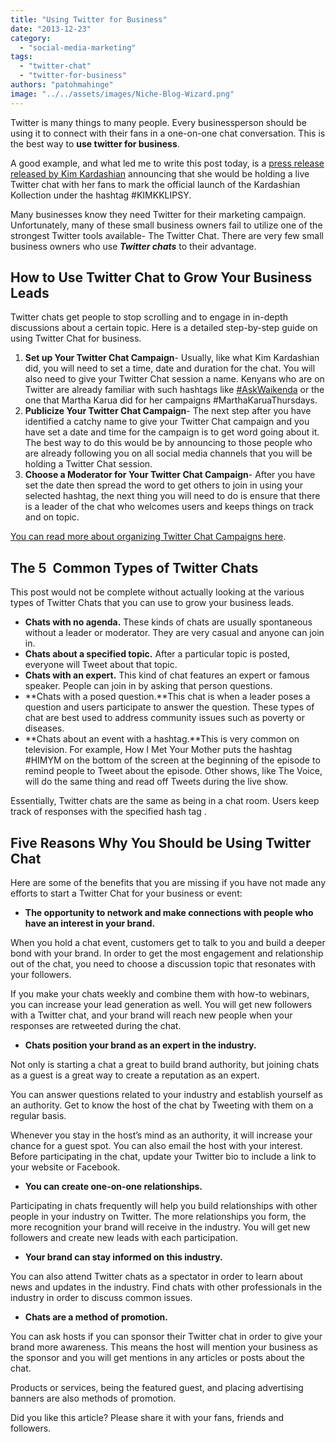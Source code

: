 ```yaml
---
title: "Using Twitter for Business"
date: "2013-12-23"
category: 
  - "social-media-marketing"
tags: 
  - "twitter-chat"
  - "twitter-for-business"
authors: "patohmahinge"
image: "../../assets/images/Niche-Blog-Wizard.png"
---
```


Twitter is many things to many people. Every businessperson should be using it to connect with their fans in a one-on-one chat conversation. This is the best way to **use twitter for business**.

A good example, and what led me to write this post today, is a [press release released by Kim Kardashian](https://mahinge.com/wp-content/uploads/2013/12/8tdqCCwztc9) announcing that she would be holding a live Twitter chat with her fans to mark the official launch of the Kardashian Kollection under the hashtag #KIMKKLIPSY.

Many businesses know they need Twitter for their marketing campaign. Unfortunately, many of these small business owners fail to utilize one of the strongest Twitter tools available- The Twitter Chat. There are very few small business owners who use _**Twitter chats**_ to their advantage.

## How to Use Twitter Chat to Grow Your Business Leads

Twitter chats get people to stop scrolling and to engage in in-depth discussions about a certain topic. Here is a detailed step-by-step guide on using Twitter Chat for business.

1. **Set up Your Twitter Chat Campaign**\- Usually, like what Kim Kardashian did, you will need to set a time, date and duration for the chat. You will also need to give your Twitter Chat session a name. Kenyans who are on Twitter are already familiar with such hashtags like [#AskWaikenda](https://mahinge.com/wp-content/uploads/2013/12/search?q=%23AskWaikenda "Ask Waikenda") or the one that Martha Karua did for her campaigns #MarthaKaruaThursdays.
2. **Publicize Your Twitter Chat Campaign**\- The next step after you have identified a catchy name to give your Twitter Chat campaign and you have set a date and time for the campaign is to get word going about it. The best way to do this would be by announcing to those people who are already following you on all social media channels that you will be holding a Twitter Chat session.
3. **Choose a Moderator for Your Twitter Chat Campaign**\- After you have set the date then spread the word to get others to join in using your selected hashtag, the next thing you will need to do is ensure that there is a leader of the chat who welcomes users and keeps things on track and on topic.

[You can read more about organizing Twitter Chat Campaigns here](https://mahinge.com/wp-content/uploads/2013/12/the-ultimate-guide-to-hosting-a-tweet-chat "twitter chat campaigns").

## The 5  Common Types of Twitter Chats

This post would not be complete without actually looking at the various types of Twitter Chats that you can use to grow your business leads.

- **Chats with no agenda.** These kinds of chats are usually spontaneous without a leader or moderator. They are very casual and anyone can join in.
- **Chats about a specified topic.** After a particular topic is posted, everyone will Tweet about that topic.
- **Chats with an expert.** This kind of chat features an expert or famous speaker. People can join in by asking that person questions.
- **Chats with a posed question.**This chat is when a leader poses a question and users participate to answer the question. These types of chat are best used to address community issues such as poverty or diseases.
- **Chats about an event with a hashtag.**This is very common on television. For example, How I Met Your Mother puts the hashtag #HIMYM on the bottom of the screen at the beginning of the episode to remind people to Tweet about the episode. Other shows, like The Voice, will do the same thing and read off Tweets during the live show.

Essentially, Twitter chats are the same as being in a chat room. Users keep track of responses with the specified hash tag .

## Five Reasons Why You Should be Using Twitter Chat

Here are some of the benefits that you are missing if you have not made any efforts to start a Twitter Chat for your business or event:

- **The opportunity to network and make connections with people who have an interest in your brand.**

When you hold a chat event, customers get to talk to you and build a deeper bond with your brand. In order to get the most engagement and relationship out of the chat, you need to choose a discussion topic that resonates with your followers.

If you make your chats weekly and combine them with how-to webinars, you can increase your lead generation as well. You will get new followers with a Twitter chat, and your brand will reach new people when your responses are retweeted during the chat.

- **Chats position your brand as an expert in the industry.**

Not only is starting a chat a great to build brand authority, but joining chats as a guest is a great way to create a reputation as an expert.

You can answer questions related to your industry and establish yourself as an authority. Get to know the host of the chat by Tweeting with them on a regular basis.

Whenever you stay in the host’s mind as an authority, it will increase your chance for a guest spot. You can also email the host with your interest. Before participating in the chat, update your Twitter bio to include a link to your website or Facebook.

- **You can create one-on-one relationships.**

Participating in chats frequently will help you build relationships with other people in your industry on Twitter. The more relationships you form, the more recognition your brand will receive in the industry. You will get new followers and create new leads with each participation.

- **Your brand can stay informed on this industry.**

You can also attend Twitter chats as a spectator in order to learn about news and updates in the industry. Find chats with other professionals in the industry in order to discuss common issues.

- **Chats are a method of promotion.**

You can ask hosts if you can sponsor their Twitter chat in order to give your brand more awareness. This means the host will mention your business as the sponsor and you will get mentions in any articles or posts about the chat.

Products or services, being the featured guest, and placing advertising banners are also methods of promotion.

Did you like this article? Please share it with your fans, friends and followers.
